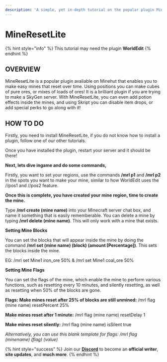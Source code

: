 ```yaml
---
description: 'A simple, yet in-depth tutorial on the popular plugin MineResetLite.'
---
```


# MineResetLite

{% hint style="info" %}
This tutorial may need the plugin **WorldEdit**
{% endhint %}

## OVERVIEW

MineResetLite is a popular plugin avaliable on Minehut that enables you to make easy mines that reset over time. Using positions you can make cubes of pure ores, or mixes of loads of ores! It is a brilliant plugin if you are trying to make a SkyGen server. With MineResetLite, you can even add potion effects inside the mines, and using Skript you can disable item drops, or add special perks to go along with it!

## HOW TO DO

Firstly, you need to install MineResetLite, if you do not know how to install a plugin, follow one of our other tutorials.

Once you have installed the plugin, restart your server and it should be there!

**Next, lets dive ingame and do some commands,**

Firstly, you want to set your regions, use the commands **/mrl p1** and **/mrl p2** in the spots you want to make your mine, similar to how WorldEdit uses the //pos1 and //pos2 feature.

**Once this is complete, you have created your mine region, time to create the mine.**

Type **/mrl create \(mine name\)** into your Minecraft server chat box, and name it something that is easily rememberable. You can delete a mine by typing **/mrl delete \(mine name\)**. This will only work with a mine that exists.

**Setting Mine Blocks**

You can set the blocks that will appear inside the mine by doing the command **/mrl set \(mine name\) \(block\) \(amount \[Percentage\]\)**. This sets the blocks inside the mine.

EG: /mrl set Mine1 iron\_ore 50% & /mrl set Mine1 coal\_ore 50%

**Setting Mine Flags**

You can set the flags of the mine, which enable the mine to perform various functions, such as resetting every 10 minutes, and silently resetting, as well as resetting when 50% of the blocks are gone.

**Flags:** **Make mines reset after 25% of blocks are still unmined:** /mrl flag \(mine name\) resetPercent 25%

**Make mines reset after 1 minute:** /mrl flag \(mine name\) resetDelay 1

**Make mines reset silently:** /mrl flag \(mine name\) isSilent true

_Alternatively, you can use this blank template for flags: /mrl flag \(minename\) \(flag\) \(value\)_

{% hint style="success" %}
Join our [**Discord**](https://discord.gg/TYhH5bK) to become an **official writer**, **site updates**, and **much more**.
{% endhint %}

